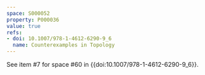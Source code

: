 ```yaml
---
space: S000052
property: P000036
value: true
refs:
- doi: 10.1007/978-1-4612-6290-9_6
  name: Counterexamples in Topology
---
```


See item #7 for space #60 in {{doi:10.1007/978-1-4612-6290-9_6}}.
